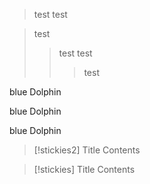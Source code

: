 > test
> 	test
> 	

> test
>> test
>> test
>>> test
>

<p class="stickies"> blue Dolphin </p>
<p class="stickies2"> blue Dolphin </p>
<p class="to-recall"> blue Dolphin </p>


> [!stickies2] Title
> Contents

> [!stickies] Title
> Contents
